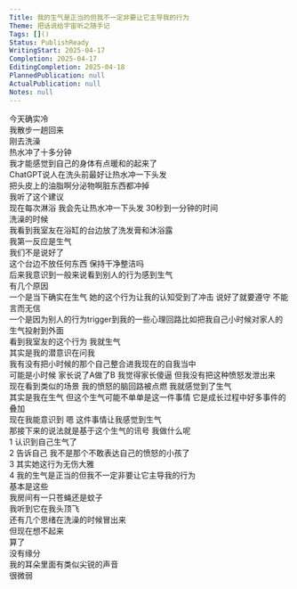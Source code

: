 ```yaml
---  
Title: 我的生气是正当的但我不一定非要让它主导我的行为  
Theme: 把话说给宇宙听之随手记  
Tags: []()  
Status: PublishReady  
WritingStart: 2025-04-17  
Completion: 2025-04-17  
EditingCompletion: 2025-04-18  
PlannedPublication: null  
ActualPublication: null  
Notes: null  
---      
```

今天确实冷    
我散步一趟回来    
刚去洗澡    
热水冲了十多分钟    
我才能感觉到自己的身体有点暖和的起来了      
ChatGPT说人在洗头前最好让热水冲一下头发    
把头皮上的油脂啊分泌物啊脏东西都冲掉    
我听了这个建议    
现在每次淋浴 我会先让热水冲一下头发 30秒到一分钟的时间      
洗澡的时候    
我看到我室友在浴缸的台边放了洗发膏和沐浴露    
我第一反应是生气    
我们不是说好了    
这个台边不放任何东西 保持干净整洁吗      
后来我意识到一般来说看到别人的行为感到生气    
有几个原因    
一个是当下确实在生气 她的这个行为让我的认知受到了冲击 说好了就要遵守 不能言而无信    
一个是因为别人的行为trigger到我的一些心理回路比如把我自己小时候对家人的生气投射到外面    
看到我室友的这个行为 我就生气    
其实是我的潜意识在问我    
我有没有把小时候的那个自己整合进我现在的自我当中    
可能是小时候 家长说了A做了B 我觉得家长傻逼 但我没有把这种愤怒发泄出来    
现在看到类似的场景 我的愤怒的脑回路被点燃 我就感觉到了生气    
其实是我在生气 但这个生气可能不单单是这一件事情 它是成长过程中好多事件的叠加       
现在我能意识到 嗯 这件事情让我感觉到生气    
那接下来的说法就是基于这个生气的讯号 我做什么呢    
1 认识到自己生气了    
2 告诉自己 我不是那个不敢表达自己的愤怒的小孩了    
3 其实她这行为无伤大雅    
4 我的生气是正当的但我不一定非要让它主导我的行为    
基本是这些      
我房间有一只苍蝇还是蚊子    
我听到它在我头顶飞      
还有几个思绪在洗澡的时候冒出来    
但现在想不起来    
算了    
没有缘分      
我的耳朵里面有类似尖锐的声音    
很微弱      
  